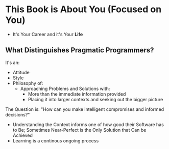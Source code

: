 # This Book is About You (Focused on You)

- It's Your Career and it's Your **Life**

## What Distinguishes Pragmatic Programmers?

It's an:
- Attitude
- Style
- Philosophy of:
    - Approaching Problems and Solutions with:
        - More than the immediate information provided
        - Placing it into larger contexts and seeking out the bigger picture

The Question is: "How can you make intelligent compromises and informed decisions?"

- Understanding the Context informs one of how good their Software has to Be; Sometimes Near-Perfect is the Only Solution that Can be Achieved
- Learning is a continous ongoing process
        

